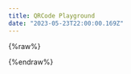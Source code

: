 ```yaml
---
title: QRCode Playground
date: "2023-05-23T22:00:00.169Z"
---
```


{%raw%}
<script>
  window.location.replace("https://qrcode.cgreinhold.dev")
</script>
{%endraw%}
